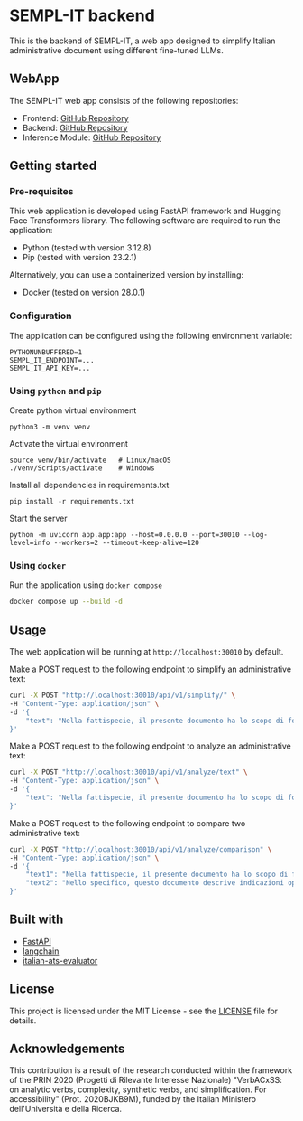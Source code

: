 # SEMPL-IT backend
This is the backend of SEMPL-IT, a web app designed to simplify Italian administrative document using different fine-tuned LLMs.

## WebApp
The SEMPL-IT web app consists of the following repositories:
- Frontend: [GitHub Repository](https://github.com/VerbACxSS/semp-it-frontend)
- Backend: [GitHub Repository](https://github.com/VerbACxSS/semp-it-backend)
- Inference Module: [GitHub Repository](https://github.com/VerbACxSS/semp-it-intefence)

## Getting started
### Pre-requisites
This web application is developed using FastAPI framework and Hugging Face Transformers library. The following software are required to run the application:
* Python (tested with version 3.12.8)
* Pip (tested with version 23.2.1)

Alternatively, you can use a containerized version by installing:
* Docker (tested on version 28.0.1)

### Configuration
The application can be configured using the following environment variable:
```
PYTHONUNBUFFERED=1
SEMPL_IT_ENDPOINT=...
SEMPL_IT_API_KEY=...
```

### Using `python` and `pip`
Create python virtual environment
```shell
python3 -m venv venv
```
Activate the virtual environment
```shell
source venv/bin/activate   # Linux/macOS
./venv/Scripts/activate    # Windows
```
Install all dependencies in requirements.txt
```shell
pip install -r requirements.txt
```
Start the server
```shell
python -m uvicorn app.app:app --host=0.0.0.0 --port=30010 --log-level=info --workers=2 --timeout-keep-alive=120
```

### Using `docker`
Run the application using `docker compose`
```sh
docker compose up --build -d
```

## Usage
The web application will be running at `http://localhost:30010` by default. 

Make a POST request to the following endpoint to simplify an administrative text:
```sh
curl -X POST "http://localhost:30010/api/v1/simplify/" \
-H "Content-Type: application/json" \
-d '{
    "text": "Nella fattispecie, il presente documento ha lo scopo di fornire indicazioni operative per la gestione del personale."
}'
```

Make a POST request to the following endpoint to analyze an administrative text:
```sh
curl -X POST "http://localhost:30010/api/v1/analyze/text" \
-H "Content-Type: application/json" \
-d '{
    "text": "Nella fattispecie, il presente documento ha lo scopo di fornire indicazioni operative per la gestione del personale."
}'
```

Make a POST request to the following endpoint to compare two administrative text:
```sh
curl -X POST "http://localhost:30010/api/v1/analyze/comparison" \
-H "Content-Type: application/json" \
-d '{
    "text1": "Nella fattispecie, il presente documento ha lo scopo di fornire indicazioni operative per la gestione del personale.",
    "text2": "Nello specifico, questo documento descrive indicazioni operative per la gestione del personale."
}'
```

## Built with
* [FastAPI](https://fastapi.tiangolo)
* [langchain](https://www.langchain.com)
* [italian-ats-evaluator](https://pypi.org/project/italian-ats-evaluator/)

## License
This project is licensed under the MIT License - see the [LICENSE](LICENSE) file for details.

## Acknowledgements
This contribution is a result of the research conducted within the framework of the PRIN 2020 (Progetti di Rilevante Interesse Nazionale) "VerbACxSS: on analytic verbs, complexity, synthetic verbs, and simplification. For accessibility" (Prot. 2020BJKB9M), funded by the Italian Ministero dell'Università e della Ricerca.
